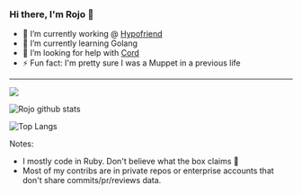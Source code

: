 ### Hi there, I'm Rojo 👋

- 🔭  I’m currently working @ [Hypofriend](https://github.com/hypofriend)
- 🌱  I’m currently learning Golang
- 🤔  I’m looking for help with [Cord](https://github.com/rojosinalma/cord)
- ⚡ Fun fact: I'm pretty sure I was a Muppet in a previous life

--- 

![](https://komarev.com/ghpvc/?username=rojosinalma&color=red)

![Rojo github stats](https://github-readme-stats.vercel.app/api?username=rojosinalma&theme=chartreuse-dark&count_private=true&show_icons=true&include_all_commits=true)

![Top Langs](https://github-readme-stats.vercel.app/api/top-langs/?username=rojosinalma&theme=chartreuse-dark)

Notes:

- I mostly code in Ruby. Don't believe what the box claims 🙈
- Most of my contribs are in private repos or enterprise accounts that don't share commits/pr/reviews data.
